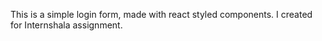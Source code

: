 This is a simple login form, made with react styled components. I created for Internshala assignment. 
